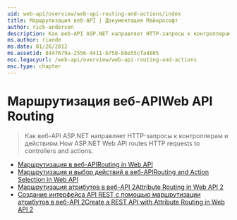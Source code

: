 ```yaml
---
uid: web-api/overview/web-api-routing-and-actions/index
title: Маршрутизация веб-API | Документация Майкрософт
author: rick-anderson
description: Как веб-API ASP.NET направляет HTTP-запросы к контроллерам и действиям.
ms.author: riande
ms.date: 01/26/2012
ms.assetid: 8447679a-2556-4411-b758-bbe55cfa4805
msc.legacyurl: /web-api/overview/web-api-routing-and-actions
msc.type: chapter
---
```

<a name="web-api-routing"></a><span data-ttu-id="cc2d7-103">Маршрутизация веб-API</span><span class="sxs-lookup"><span data-stu-id="cc2d7-103">Web API Routing</span></span>
====================
> <span data-ttu-id="cc2d7-104">Как веб-API ASP.NET направляет HTTP-запросы к контроллерам и действиям.</span><span class="sxs-lookup"><span data-stu-id="cc2d7-104">How ASP.NET Web API routes HTTP requests to controllers and actions.</span></span>


- [<span data-ttu-id="cc2d7-105">Маршрутизация в веб-API</span><span class="sxs-lookup"><span data-stu-id="cc2d7-105">Routing in Web API</span></span>](routing-in-aspnet-web-api.md)
- [<span data-ttu-id="cc2d7-106">Маршрутизация и выбор действий в веб-API</span><span class="sxs-lookup"><span data-stu-id="cc2d7-106">Routing and Action Selection in Web API</span></span>](routing-and-action-selection.md)
- [<span data-ttu-id="cc2d7-107">Маршрутизация атрибутов в веб-API 2</span><span class="sxs-lookup"><span data-stu-id="cc2d7-107">Attribute Routing in Web API 2</span></span>](attribute-routing-in-web-api-2.md)
- [<span data-ttu-id="cc2d7-108">Создание интерфейса API REST с помощью маршрутизации атрибутов в веб-API 2</span><span class="sxs-lookup"><span data-stu-id="cc2d7-108">Create a REST API with Attribute Routing in Web API 2</span></span>](create-a-rest-api-with-attribute-routing.md)
